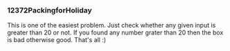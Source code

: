 ### 12372PackingforHoliday
This is one of the easiest problem. Just check whether any given input is greater than 20 or not.
If you found any number grater than 20 then the box is bad otherwise good.
That's all :)
